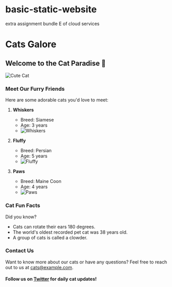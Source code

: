 # basic-static-website
extra assignment bundle E of cloud services


# Cats Galore

## Welcome to the Cat Paradise 🐾

![Cute Cat](https://hips.hearstapps.com/hmg-prod/images/cute-cat-photos-1593441022.jpg?crop=0.670xw:1.00xh;0.167xw,0&resize=640:*)

### Meet Our Furry Friends

Here are some adorable cats you'd love to meet:

1. **Whiskers**
   - Breed: Siamese
   - Age: 3 years
   - ![Whiskers](https://www.dailypaws.com/thmb/tPXFfGDaeXPytWTKsYQgU1E3LeU=/1500x0/filters:no_upscale():max_bytes(150000):strip_icc()/siamese-cat-couch_525025708-2000-e914b62ff65f4df39a7f55b87bf49213.jpg)

2. **Fluffy**
   - Breed: Persian
   - Age: 5 years
   - ![Fluffy](https://media.istockphoto.com/id/140469307/photo/fluffy-white-cat-lying-down-looking-into-camera.jpg?s=612x612&w=0&k=20&c=RsNsdCi24Ro5f60Xwr70wLEK6cx_hj-WfhDyN1R4Pok=)

3. **Paws**
   - Breed: Maine Coon
   - Age: 4 years
   - ![Paws](https://static.boredpanda.com/blog/wp-content/uploads/2019/01/maine-coon-kittens-111-5c35a6fa4a78e__700.jpg)

### Cat Fun Facts

Did you know?
- Cats can rotate their ears 180 degrees.
- The world's oldest recorded pet cat was 38 years old.
- A group of cats is called a clowder.

### Contact Us

Want to know more about our cats or have any questions? Feel free to reach out to us at [cats@example.com](mailto:cats@example.com).

#### Follow us on [Twitter](https://twitter.com/CatsGalore) for daily cat updates!


